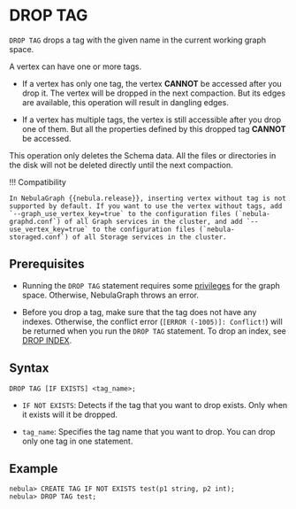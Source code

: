 # DROP TAG

`DROP TAG` drops a tag with the given name in the current working graph space.

A vertex can have one or more tags.

- If a vertex has only one tag, the vertex **CANNOT** be accessed after you drop it. The vertex will be dropped in the next compaction. But its edges are available, this operation will result in dangling edges.

- If a vertex has multiple tags, the vertex is still accessible after you drop one of them. But all the properties defined by this dropped tag **CANNOT** be accessed.

This operation only deletes the Schema data. All the files or directories in the disk will not be deleted directly until the next compaction.

!!! Compatibility

    In NebulaGraph {{nebula.release}}, inserting vertex without tag is not supported by default. If you want to use the vertex without tags, add `--graph_use_vertex_key=true` to the configuration files (`nebula-graphd.conf`) of all Graph services in the cluster, and add `--use_vertex_key=true` to the configuration files (`nebula-storaged.conf`) of all Storage services in the cluster.

## Prerequisites

- Running the `DROP TAG` statement requires some [privileges](../../7.data-security/1.authentication/3.role-list.md) for the graph space. Otherwise, NebulaGraph throws an error.

- Before you drop a tag, make sure that the tag does not have any indexes. Otherwise, the conflict error (`[ERROR (-1005)]: Conflict!`) will be returned when you run the `DROP TAG` statement. To drop an index, see [DROP INDEX](../14.native-index-statements/6.drop-native-index.md).

## Syntax

```ngql
DROP TAG [IF EXISTS] <tag_name>;
```

- `IF NOT EXISTS`: Detects if the tag that you want to drop exists. Only when it exists will it be dropped.

- `tag_name`: Specifies the tag name that you want to drop. You can drop only one tag in one statement.

## Example

```ngql
nebula> CREATE TAG IF NOT EXISTS test(p1 string, p2 int);
nebula> DROP TAG test;
```

